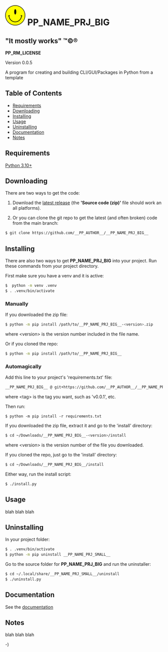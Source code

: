 <!----------------------------------------------------------------------------->
<!-- Project : __PP_NAME_PRJ_BIG__                             /          \  -->
<!-- Filename: __PP_README_FILE__                             |     ()     | -->
<!-- Date    : __PP_DATE__                                    |            | -->
<!-- Author  : __PP_AUTHOR__                                  |   \____/   | -->
<!-- License : __PP_LICENSE_NAME__                             \          /  -->
<!----------------------------------------------------------------------------->

# ![](img/__PP_NAME_PRJ_SMALL__.png) __PP_NAME_PRJ_BIG__

## "It mostly works" ™©®

__PP_RM_LICENSE__

<!-- __RM_VERSION__ -->
Version 0.0.5
<!-- __RM_VERSION__ -->

<!-- __RM_SHORT_DESC__ -->
A program for creating and building CLI/GUI/Packages in Python from a template
<!-- __RM_SHORT_DESC__ -->

<!-- __RM_SCREENSHOT__ -->
<!-- __RM_SCREENSHOT__ -->

## Table of Contents
- [Requirements](#requirements)
- [Downloading](#downloading)
- [Installing](#installing)
- [Usage](#usage)
- [Uninstalling](#uninstalling)
- [Documentation](#documentation)
- [Notes](#notes)

## Requirements
<!-- __RM_DEPS__ -->
[Python 3.10+](https://python.org)
<!-- __RM_DEPS__ -->

## Downloading

There are two ways to get the code:

1. Download the [latest
release](https://github.com/__PP_AUTHOR__/__PP_NAME_PRJ_BIG__/releases/latest)
(the **'Source code (zip)'** file should work an all platforms).

2. Or you can clone the git repo to get the latest (and often broken) code from
   the main branch:
```bash
$ git clone https://github.com/__PP_AUTHOR__/__PP_NAME_PRJ_BIG__
```

## Installing
<!-- __RM_PKG__ -->
There are also two ways to get __PP_NAME_PRJ_BIG__ into your project.
Run these commands from your project directory.

First make sure you have a venv and it is active:
```bash
$  python -m venv .venv
$ . .venv/bin/activate
```

### Manually

If you downloaded the zip file:
```bash
$ python -m pip install /path/to/__PP_NAME_PRJ_BIG__-<version>.zip
```
where \<version\> is the version number included in the file name.

Or if you cloned the repo:
```bash
$ python -m pip install /path/to/__PP_NAME_PRJ_BIG__
```

### Automagically
Add this line to your project's 'requirements.txt' file:
```bash
__PP_NAME_PRJ_BIG__ @ git+https://github.com/__PP_AUTHOR__/__PP_NAME_PRJ_BIG__@<tag>
```
where \<tag\> is the tag you want, such as 'v0.0.1', etc.

Then run:
```
$ python -m pip install -r requirements.txt
```
<!-- __RM_PKG__ -->
<!-- __RM_APP__ -->
If you downloaded the zip file, extract it and go to the 'install' directory:
```bash
$ cd ~/Downloads/__PP_NAME_PRJ_BIG__-<version>/install
```
where \<version\> is the version number of the file you downloaded.

If you cloned the repo, just go to the 'install' directory:
```bash
$ cd ~/Downloads/__PP_NAME_PRJ_BIG__/install
```

Either way, run the install script:
```bash
$ ./install.py
```
<!-- __RM_APP__ -->

## Usage
blah blah blah

## Uninstalling
<!-- __RM_PKG__ -->
In your project folder:
```bash
$ . .venv/bin/activate
$ python -m pip uninstall __PP_NAME_PRJ_SMALL__
```
<!-- __RM_PKG__ -->
<!-- __RM_APP__ -->
Go to the source folder for __PP_NAME_PRJ_BIG__ and run the uninstaller:
```bash
$ cd ~/.local/share/__PP_NAME_PRJ_SMALL__/uninstall
$ ./uninstall.py
```
<!-- __RM_APP__ -->

## Documentation
See the [documentation](https://__PP_AUTHOR__.github.io/__PP_NAME_PRJ_BIG__)

## Notes
blah blah blah

-)
<!-- -) -->
